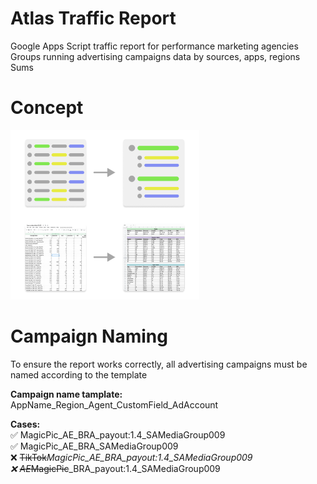 # Atlas Traffic Report
Google Apps Script traffic report for performance marketing agencies<br>
Groups running advertising campaigns data by sources, apps, regions<br>
Sums 

# Concept
<img src="./readme-slides/concept_description.png" style="width: 60%;"> 

# Campaign Naming
To ensure the report works correctly, all advertising campaigns must be named according to the template

<b>Campaign name tamplate:</b>
AppName_Region_Agent_CustomField_AdAccount

<b>Cases:</b>
<br>
✅ MagicPic_AE_BRA_payout:1.4_SAMediaGroup009 <br>
✅ MagicPic_AE_BRA_SAMediaGroup009 <br>
❌ <strike>TikTok</strike>_MagicPic_AE_BRA_payout:1.4_SAMediaGroup009 <br>
❌ <strike>AE</strike>_<strike>MagicPic</strike>_BRA_payout:1.4_SAMediaGroup009 <br>
